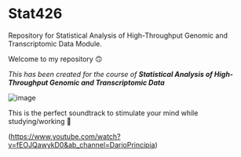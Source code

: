 # Stat426
Repository for Statistical Analysis of High-Throughput Genomic and Transcriptomic Data Module.

Welcome to my repository :upside_down_face:

_This has been created for the course of **Statistical Analysis of High-Throughput Genomic and Transcriptomic Data**_


![image](https://user-images.githubusercontent.com/71393205/93720937-d07bf800-fb8c-11ea-9ec2-daa72e3a3be3.png)

This is the perfect soundtrack to stimulate your mind while studying/working :musical_score:

(https://www.youtube.com/watch?v=fEOJQawykD0&ab_channel=DarioPrincipia)








